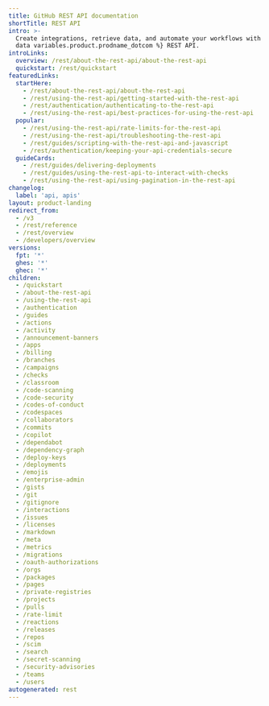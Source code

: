 ```yaml
---
title: GitHub REST API documentation
shortTitle: REST API
intro: >-
  Create integrations, retrieve data, and automate your workflows with the {%
  data variables.product.prodname_dotcom %} REST API.
introLinks:
  overview: /rest/about-the-rest-api/about-the-rest-api
  quickstart: /rest/quickstart
featuredLinks:
  startHere:
    - /rest/about-the-rest-api/about-the-rest-api
    - /rest/using-the-rest-api/getting-started-with-the-rest-api
    - /rest/authentication/authenticating-to-the-rest-api
    - /rest/using-the-rest-api/best-practices-for-using-the-rest-api
  popular:
    - /rest/using-the-rest-api/rate-limits-for-the-rest-api
    - /rest/using-the-rest-api/troubleshooting-the-rest-api
    - /rest/guides/scripting-with-the-rest-api-and-javascript
    - /rest/authentication/keeping-your-api-credentials-secure
  guideCards:
    - /rest/guides/delivering-deployments
    - /rest/guides/using-the-rest-api-to-interact-with-checks
    - /rest/using-the-rest-api/using-pagination-in-the-rest-api
changelog:
  label: 'api, apis'
layout: product-landing
redirect_from:
  - /v3
  - /rest/reference
  - /rest/overview
  - /developers/overview
versions:
  fpt: '*'
  ghes: '*'
  ghec: '*'
children:
  - /quickstart
  - /about-the-rest-api
  - /using-the-rest-api
  - /authentication
  - /guides
  - /actions
  - /activity
  - /announcement-banners
  - /apps
  - /billing
  - /branches
  - /campaigns
  - /checks
  - /classroom
  - /code-scanning
  - /code-security
  - /codes-of-conduct
  - /codespaces
  - /collaborators
  - /commits
  - /copilot
  - /dependabot
  - /dependency-graph
  - /deploy-keys
  - /deployments
  - /emojis
  - /enterprise-admin
  - /gists
  - /git
  - /gitignore
  - /interactions
  - /issues
  - /licenses
  - /markdown
  - /meta
  - /metrics
  - /migrations
  - /oauth-authorizations
  - /orgs
  - /packages
  - /pages
  - /private-registries
  - /projects
  - /pulls
  - /rate-limit
  - /reactions
  - /releases
  - /repos
  - /scim
  - /search
  - /secret-scanning
  - /security-advisories
  - /teams
  - /users
autogenerated: rest
---
```




<!-- Content after this section is automatically generated -->
